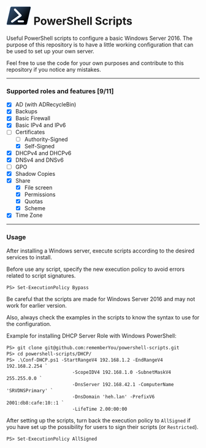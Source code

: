 ![Powershell logo](Assets/Powershell_black_64.png "Powershell logo") PowerShell Scripts
===============================

Useful PowerShell scripts to configure a basic Windows Server 2016. The purpose
of this repository is to have a little working configuration that can be used to
set up your own server.

Feel free to use the code for your own purposes and contribute to this repository if
you notice any mistakes.

--------------------

### Supported roles and features [9/11] ###

- [x] AD (with ADRecycleBin)
- [x] Backups
- [x] Basic Firewall
- [x] Basic IPv4 and IPv6
- [ ] Certificates
    - [ ] Authority-Signed
    - [x] Self-Signed
- [x] DHCPv4 and DHCPv6
- [x] DNSv4 and DNSv6
- [ ] GPO
- [x] Shadow Copies
- [x] Share
    - [x] File screen
    - [x] Permissions
    - [x] Quotas
    - [x] Scheme
- [x] Time Zone

--------------------

### Usage ###

After installing a Windows server, execute scripts according to the desired
services to install.

Before use any script, specify the new execution policy to avoid errors related
to script signatures.

	PS> Set-ExecutionPolicy Bypass

Be careful that the scripts are made for Windows Server 2016 and may not work
for earlier version.

Also, always check the examples in the scripts to know the syntax to use for the
configuration.

Example for installing DHCP Server Role with Windows PowerShell:

	PS> git clone git@github.com:rememberYou/powershell-scripts.git
	PS> cd powershell-scripts/DHCP/
	PS> .\Conf-DHCP.ps1 -StartRangeV4 192.168.1.2 -EndRangeV4 192.168.2.254 `
                            -ScopeIDV4 192.168.1.0 -SubnetMaskV4 255.255.0.0 `
                            -DnsServer 192.168.42.1 -ComputerName 'SRVDNSPrimary' `
                            -DnsDomain 'heh.lan' -PrefixV6 2001:db8:cafe:10::1 `
                            -LifeTime 2.00:00:00

After setting up the scripts, turn back the execution policy to `AllSigned` if
you have set up the possibility for users to sign their scripts (or
`Restricted`).

	PS> Set-ExecutionPolicy AllSigned
